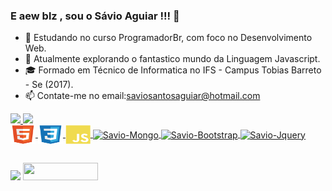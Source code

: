 ### E aew blz , sou o Sávio Aguiar !!!  👋  
- 🌱 Estudando no curso ProgramadorBr, com foco no Desenvolvimento Web.
- 🧠 Atualmente explorando o fantastico mundo da Linguagem Javascript.
- 🎓 Formado em Técnico de Informatica no IFS - Campus Tobias Barreto - Se (2017).
- 📫 Contate-me no email:saviosantosaguiar@hotmail.com

<div style="display: inline_block">
  <a href="https://github.com/saviioaguiiar">
  <img height="180em" src="https://github-readme-stats.vercel.app/api?username=saviioaguiiar&show_icons=true&theme=dark&include_all_commits=true&count_private=true"/>
  <img height="180em" src="https://github-readme-stats.vercel.app/api/top-langs/?username=saviioaguiiar&layout=compact&langs_count=7&theme=dark"/>
</div>
  
<div style="display: inline_block">
  <img align="center" alt="Savio-HTML" height="30" width="40" src="https://raw.githubusercontent.com/devicons/devicon/master/icons/html5/html5-original.svg">
  <img align="center" alt="Savio-CSS" height="30" width="40" src="https://raw.githubusercontent.com/devicons/devicon/master/icons/css3/css3-original.svg">
  <img align="center" alt="Savio-Js" height="30" width="40" src="https://raw.githubusercontent.com/devicons/devicon/master/icons/javascript/javascript-plain.svg">
  <img align="center" alt="Savio-Mongo" height="30" width="40"  src="https://cdn.jsdelivr.net/gh/devicons/devicon/icons/mongodb/mongodb-original-wordmark.svg" />
  <img align="center" alt="Savio-Bootstrap" height="40" width="40" src="https://img.icons8.com/color/48/000000/bootstrap.png"/>
  <img align="center" alt="Savio-Jquery" height="40" width="40" src="https://cdn.jsdelivr.net/gh/devicons/devicon/icons/jquery/jquery-plain-wordmark.svg">
</div>
 
##
  
<div>
 <a href="https://instagram.com/saviio_aguiar" target="_blank"><img src="https://img.shields.io/badge/-Instagram-%23E4405F?style=for-the-badge&logo=instagram&logoColor=white"      target="_blank"></a>
  <a href="https://www.linkedin.com/feed/" target="_blank"><img width="120" padding="40" height="28" src="https://img.shields.io/badge/-LinkedIn-%230077B5?style=for-the-   badge&logo=linkedin&logoColor=white" target="_blank"></a> 
</div>  
  
